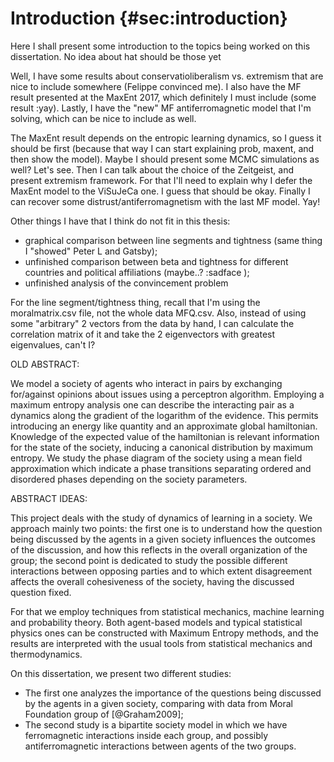 
# Introduction {#sec:introduction}

Here I shall present some introduction to the topics being worked on this dissertation. No idea about hat should be those yet

Well, I have some results about conservatioliberalism vs. extremism that are nice to include somewhere (Felippe convinced me). I also have the MF result presented at the MaxEnt 2017, which definitely I must include (some result :yay). Lastly, I have the "new" MF antiferromagnetic model that I'm solving, which can be nice to include as well.

The MaxEnt result depends on the entropic learning dynamics, so I guess it should be first (because that way I can start explaining prob, maxent, and then show the model). Maybe I should present some MCMC simulations as well? Let's see. Then I can talk about the choice of the Zeitgeist, and present extremism framework. For that I'll need to explain why I defer the MaxEnt model to the ViSuJeCa one. I guess that should be okay. Finally I can recover some distrust/antiferromagnetism with the last MF model. Yay!

Other things I have that I think do not fit in this thesis:

- graphical comparison between line segments and  tightness (same thing I "showed" Peter L and Gatsby);
- unfinished comparison between beta and tightness for different countries and political affiliations (maybe..? :sadface );
- unfinished analysis of the convincement problem

For the line segment/tightness thing, recall that I'm using the moralmatrix.csv file, not the whole data MFQ.csv. Also, instead of using some "arbitrary" 2 vectors from the data by hand, I can calculate the correlation matrix of it and take the 2 eigenvectors with greatest eigenvalues, can't I?

OLD ABSTRACT:

We model a society of agents who interact in pairs by exchanging for/against opinions about issues using a perceptron algorithm. Employing a maximum entropy analysis one can describe the interacting pair as a dynamics along the gradient of the logarithm of the evidence. This permits introducing an energy like quantity and an approximate global hamiltonian. Knowledge of the expected value of the hamiltonian is relevant information for the state of the society, inducing a canonical distribution by maximum entropy. We study the phase diagram of the society using a mean field approximation which indicate a phase transitions separating ordered and disordered phases depending on the society parameters.

ABSTRACT IDEAS:

This project deals with the study of dynamics of learning in a society. We approach mainly two points: the first one is to understand how the question being discussed by the agents in a given society influences the outcomes of the discussion, and how this reflects in the overall organization of the group; the second point is dedicated to study the possible different interactions between opposing parties and to which extent disagreement affects the overall cohesiveness of the society, having the discussed question fixed.

For that we employ techniques from statistical mechanics, machine learning and probability theory. Both agent-based models and typical statistical physics ones can be constructed with Maximum Entropy methods, and the results are interpreted with the usual tools from statistical mechanics and thermodynamics.

On this dissertation, we present two different studies:

- The first one analyzes the importance of the questions being discussed by the agents in a given society, comparing with data from Moral Foundation group of [@Graham2009];
- The second study is a bipartite society model in which we have ferromagnetic interactions inside each group, and possibly antiferromagnetic interactions between agents of the two groups.

